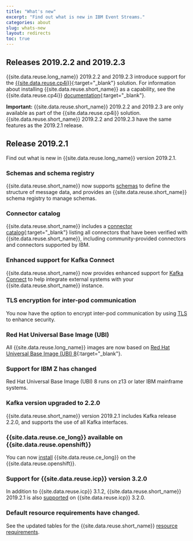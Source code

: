 ```yaml
---
title: "What's new"
excerpt: "Find out what is new in IBM Event Streams."
categories: about
slug: whats-new
layout: redirects
toc: true
---
```


## Releases 2019.2.2 and 2019.2.3

{{site.data.reuse.long_name}} 2019.2.2 and 2019.2.3 introduce support for the [{{site.data.reuse.cp4i}}](https://www.ibm.com/support/knowledgecenter/SSGT7J_19.3/welcome.html){:target="_blank"} solution. For information about installing {{site.data.reuse.short_name}} as a capability, see the {{site.data.reuse.cp4i}} [documentation](https://www.ibm.com/support/knowledgecenter/SSGT7J_19.3/install/install_event_streams.html){:target="_blank"}.

**Important:** {{site.data.reuse.short_name}} 2019.2.2 and 2019.2.3 are only available as part of the {{site.data.reuse.cp4i}} solution. {{site.data.reuse.short_name}} 2019.2.2 and 2019.2.3 have the same features as the 2019.2.1 release.

## Release 2019.2.1

Find out what is new in {{site.data.reuse.long_name}} version 2019.2.1.

### Schemas and schema registry

{{site.data.reuse.short_name}} now supports [schemas](../../schemas/overview/) to define the structure of message data, and provides an {{site.data.reuse.short_name}} schema registry to manage schemas.

### Connector catalog

{{site.data.reuse.short_name}} includes a [connector catalog](../../../connectors/){:target="_blank"} listing all connectors that have been verified with {{site.data.reuse.short_name}}, including  community-provided connectors and connectors supported by IBM.

### Enhanced support for Kafka Connect

{{site.data.reuse.short_name}} now provides enhanced support for [Kafka Connect](../../connecting/connectors/) to help integrate external systems with your {{site.data.reuse.short_name}} instance.

### TLS encryption for inter-pod communication

You now have the option to encrypt inter-pod communication by using [TLS](../../installing/planning/#securing-communication-between-pods) to enhance security.

### Red Hat Universal Base Image (UBI)

All {{site.data.reuse.long_name}} images are now based on [Red Hat Universal Base Image (UBI) 8](https://www.redhat.com/en/blog/introducing-red-hat-universal-base-image){:target="_blank"}.

### Support for IBM Z has changed
Red Hat Universal Base Image (UBI) 8 runs on z13 or later IBM mainframe systems.

### Kafka version upgraded to 2.2.0

{{site.data.reuse.short_name}} version 2019.2.1 includes Kafka release 2.2.0, and supports the use of all Kafka interfaces.

### {{site.data.reuse.ce_long}} available on {{site.data.reuse.openshift}}

You can now [install](../../installing/trying-out/) {{site.data.reuse.ce_long}} on the {{site.data.reuse.openshift}}.

### Support for {{site.data.reuse.icp}} version 3.2.0

In addition to {{site.data.reuse.icp}} 3.1.2, {{site.data.reuse.short_name}} 2019.2.1 is also [supported](../../installing/prerequisites/#container-environment) on {{site.data.reuse.icp}} 3.2.0.

### Default resource requirements have changed.

See the updated tables for the {{site.data.reuse.short_name}} [resource requirements](../../installing/prerequisites/#helm-resource-requirements).
